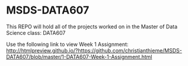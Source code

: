 # MSDS-DATA607
This REPO will hold all of the projects worked on in the Master of Data Science class: DATA607

Use the following link to view Week 1 Assignment: http://htmlpreview.github.io/?https://github.com/christianthieme/MSDS-DATA607/blob/master/1-DATA607-Week-1-Assignment.html


